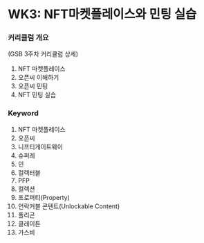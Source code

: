 # WK3: NFT마켓플레이스와 민팅 실습



### 커리큘럼 개요

&#x20;(GSB 3주차 커리큘럼 상세)

1. NFT 마켓플레이스
2. 오픈씨 이해하기
3. 오픈씨 민팅
4. NFT 민팅 실습

### Keyword

1. NFT 마켓플레이스
2. 오픈씨
3. 니프티게이트웨이&#x20;
4. 슈퍼레
5. 민
6. 컬렉터블
7. PFP
8. 컬렉션
9. 프로퍼티(Property)
10. 언락커블 콘텐트(Unlockable Content)
11. 폴리곤
12. 클레이튼
13. 가스비
